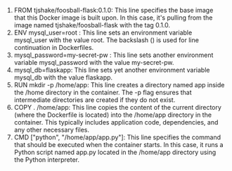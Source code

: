 1) FROM tjshake/foosball-flask:0.1.0: This line specifies the base image that this Docker image is built upon. In this case, it's pulling from the image named tjshake/foosball-flask with the tag 0.1.0.
2) ENV mysql_user=root \: This line sets an environment variable mysql_user with the value root. The backslash (\) is used for line continuation in Dockerfiles.
3) mysql_password=my-secret-pw \: This line sets another environment variable mysql_password with the value my-secret-pw.
4) mysql_db=flaskapp: This line sets yet another environment variable mysql_db with the value flaskapp.
5) RUN mkdir -p /home/app: This line creates a directory named app inside the /home directory in the container. The -p flag ensures that intermediate directories are created if they do not exist.
6) COPY . /home/app: This line copies the content of the current directory (where the Dockerfile is located) into the /home/app directory in the container. This typically includes application code, dependencies, and any other necessary files.
7) CMD ["python", "/home/app/app.py"]: This line specifies the command that should be executed when the container starts. In this case, it runs a Python script named app.py located in the /home/app directory using the Python interpreter.

